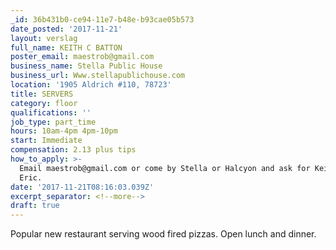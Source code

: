 ```yaml
---
_id: 36b431b0-ce94-11e7-b48e-b93cae05b573
date_posted: '2017-11-21'
layout: verslag
full_name: KEITH C BATTON
poster_email: maestrob@gmail.com
business_name: Stella Public House
business_url: Www.stellapublichouse.com
location: '1905 Aldrich #110, 78723'
title: SERVERS
category: floor
qualifications: ''
job_type: part_time
hours: 10am-4pm 4pm-10pm
start: Immediate
compensation: 2.13 plus tips
how_to_apply: >-
  Email maestrob@gmail.com or come by Stella or Halcyon and ask for Keith or
  Eric.
date: '2017-11-21T08:16:03.039Z'
excerpt_separator: <!--more-->
draft: true
---
```

Popular new restaurant serving wood fired pizzas. Open lunch and dinner.
